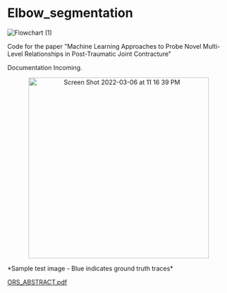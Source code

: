# Elbow_segmentation

![Flowchart (1)](https://user-images.githubusercontent.com/54511661/156845665-381d1a1d-23c5-4c19-bb8d-6dd43b4cc1d5.png)

Code for the paper "Machine Learning Approaches to Probe Novel Multi-Level Relationships in Post-Traumatic Joint Contracture"

Documentation Incoming. 

<p align="center">
<img width="409" alt="Screen Shot 2022-03-06 at 11 16 39 PM" src="https://user-images.githubusercontent.com/54511661/156967419-22f53f05-61ff-4750-b8e0-38bc26407e37.png">
</p>
*Sample test image - Blue indicates ground truth traces*


[ORS_ABSTRACT.pdf](https://github.com/yanpeng7/Elbow_segmentation/files/8188633/ORS_ABSTRACT.pdf)
